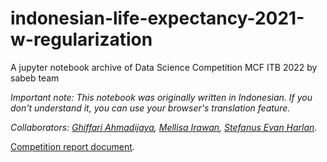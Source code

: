 # indonesian-life-expectancy-2021-w-regularization
A jupyter notebook archive of Data Science Competition MCF ITB 2022 by sabeb team

*Important note: This notebook was originally written in Indonesian. If you don't understand it, you can use your browser's translation feature.*

*Collaborators: [Ghiffari Ahmadijaya](https://www.linkedin.com/in/ghiffariahmadijaya/), [Mellisa Irawan](https://www.linkedin.com/in/mellisairawan/), [Stefanus Evan Harlan](https://www.linkedin.com/in/stefanus-evan-harlan-5515671a2/).*

[Competition report document](https://drive.google.com/file/d/1-0GbK_BVRc4TgpCbuM7Y6lqbolEee0C0/view?usp=sharing).
